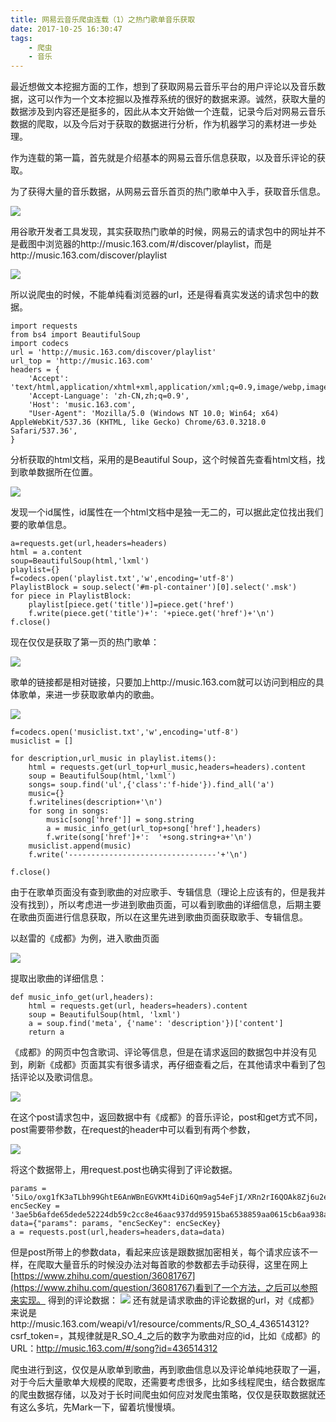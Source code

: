 ```yaml
---
title: 网易云音乐爬虫连载（1）之热门歌单音乐获取
date: 2017-10-25 16:30:47
tags:
	- 爬虫
	- 音乐
---
```

最近想做文本挖掘方面的工作，想到了获取网易云音乐平台的用户评论以及音乐数据，这可以作为一个文本挖掘以及推荐系统的很好的数据来源。诚然，获取大量的数据涉及到内容还是挺多的，因此从本文开始做一个连载，记录今后对网易云音乐数据的爬取，以及今后对于获取的数据进行分析，作为机器学习的素材进一步处理。

作为连载的第一篇，首先就是介绍基本的网易云音乐信息获取，以及音乐评论的获取。
<!-- more -->

为了获得大量的音乐数据，从网易云音乐首页的热门歌单中入手，获取音乐信息。

![](https://i.imgur.com/IFZFT1q.png)

用谷歌开发者工具发现，其实获取热门歌单的时候，网易云的请求包中的网址并不是截图中浏览器的http://music.163.com/#/discover/playlist，而是http://music.163.com/discover/playlist

![](https://i.imgur.com/XeyP1qq.png)

所以说爬虫的时候，不能单纯看浏览器的url，还是得看真实发送的请求包中的数据。

	import requests
	from bs4 import BeautifulSoup
	import codecs
	url = 'http://music.163.com/discover/playlist'
	url_top = 'http://music.163.com'
	headers = {
	    'Accept': 'text/html,application/xhtml+xml,application/xml;q=0.9,image/webp,image/apng,*/*;q=0.8',
	    'Accept-Language': 'zh-CN,zh;q=0.9',
	    'Host': 'music.163.com',
	    "User-Agent": 'Mozilla/5.0 (Windows NT 10.0; Win64; x64) AppleWebKit/537.36 (KHTML, like Gecko) Chrome/63.0.3218.0 Safari/537.36',
	}


分析获取的html文档，采用的是Beautiful Soup，这个时候首先查看html文档，找到歌单数据所在位置。

![](https://i.imgur.com/vxTTQWY.png)

发现一个id属性，id属性在一个html文档中是独一无二的，可以据此定位找出我们要的歌单信息。

	a=requests.get(url,headers=headers)
	html = a.content
	soup=BeautifulSoup(html,'lxml')
	playlist={}
	f=codecs.open('playlist.txt','w',encoding='utf-8')
	PlaylistBlock = soup.select('#m-pl-container')[0].select('.msk')
	for piece in PlaylistBlock:
	    playlist[piece.get('title')]=piece.get('href')
	    f.write(piece.get('title')+': '+piece.get('href')+'\n')
	f.close()

现在仅仅是获取了第一页的热门歌单：

![](https://i.imgur.com/OK1vv6L.png)

歌单的链接都是相对链接，只要加上http://music.163.com就可以访问到相应的具体歌单，来进一步获取歌单内的歌曲。

![](https://i.imgur.com/RKF87RZ.png)

	f=codecs.open('musiclist.txt','w',encoding='utf-8')
	musiclist = []
	
	for description,url_music in playlist.items():
	    html = requests.get(url_top+url_music,headers=headers).content
	    soup = BeautifulSoup(html,'lxml')
	    songs= soup.find('ul',{'class':'f-hide'}).find_all('a')
	    music={}
	    f.writelines(description+'\n')
	    for song in songs:
	        music[song['href']] = song.string
	        a = music_info_get(url_top+song['href'],headers)
	        f.write(song['href']+':  '+song.string+a+'\n')
	    musiclist.append(music)
	    f.write('---------------------------------'+'\n')
	
	f.close()

由于在歌单页面没有查到歌曲的对应歌手、专辑信息（理论上应该有的，但是我并没有找到），所以考虑进一步进到歌曲页面，可以看到歌曲的详细信息，后期主要在歌曲页面进行信息获取，所以在这里先进到歌曲页面获取歌手、专辑信息。

以赵雷的《成都》为例，进入歌曲页面

![](https://i.imgur.com/0lHWxPm.png)


提取出歌曲的详细信息：

	def music_info_get(url,headers):
	    html = requests.get(url, headers=headers).content
	    soup = BeautifulSoup(html, 'lxml')
	    a = soup.find('meta', {'name': 'description'})['content']
	    return a

《成都》的网页中包含歌词、评论等信息，但是在请求返回的数据包中并没有见到，刷新《成都》页面其实有很多请求，再仔细查看之后，在其他请求中看到了包括评论以及歌词信息。

![](https://i.imgur.com/T59hAoY.png)

在这个post请求包中，返回数据中有《成都》的音乐评论，post和get方式不同，post需要带参数，在request的header中可以看到有两个参数，

![](https://i.imgur.com/mtOQ9xQ.png)

将这个数据带上，用request.post也确实得到了评论数据。

	params = '5iLo/oxg1fK3aTLbh99GhtE6AnWBnEGVKMt4iDi6Qm9ag54eFjI/XRn2rI6QOAk8Zj6u2eS7NkRu04mUakNwntZMQrf9f6cdN6PWZuB16f0CgA0N/5IOl7tUXKZCbsduXzfpYCExtIvLDlOeu9LkGpUksFW3O0zq5ZTjRc1MrB49sxRvF8NA+U9LIMvhJHmO'
	encSecKey = '3ae5b6afde65dede52224db59c2cc8e46aac937dd95915ba6538859aa0615cb6aa938a118fd6f473256fc5cf95d8c3821b07264d7189c07db922088b711a357e3f2092e5a10df5e3d6008a0314adcb8817fc3fe14a2ee657a0a2221597cc51a78534043a1429484a251e4b2b9128fe042d821b7e862114207773cbdba951c8a2'
	data={"params": params, "encSecKey": encSecKey}
	a = requests.post(url,headers=headers,data=data)

但是post所带上的参数data，看起来应该是跟数据加密相关，每个请求应该不一样，在爬取大量音乐的时候没办法对每首歌的参数都去手动获得，这里在网上[https://www.zhihu.com/question/36081767](https://www.zhihu.com/question/36081767)看到了一个方法，之后可以参照来实现。
得到的评论数据：
![](https://i.imgur.com/RIr58UA.png)
还有就是请求歌曲的评论数据的url，对《成都》来说是http://music.163.com/weapi/v1/resource/comments/R_SO_4_436514312?csrf_token=，其规律就是R_SO_4_之后的数字为歌曲对应的id，比如《成都》的URL：http://music.163.com/#/song?id=436514312

爬虫进行到这，仅仅是从歌单到歌曲，再到歌曲信息以及评论单纯地获取了一遍，对于今后大量歌单大规模的爬取，还需要考虑很多，比如多线程爬虫，结合数据库的爬虫数据存储，以及对于长时间爬虫如何应对发爬虫策略，仅仅是获取数据就还有这么多坑，先Mark一下，留着坑慢慢填。